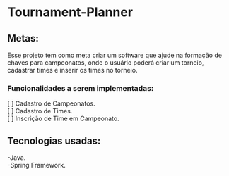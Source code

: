 # Tournament-Planner
## Metas: 
  Esse projeto tem como meta criar um software que ajude na formação de chaves  para campeonatos, onde o usuário poderá criar um torneio, 
cadastrar times e inserir os times no torneio.

### Funcionalidades a serem implementadas:
[ ] Cadastro de Campeonatos.                               
[ ] Cadastro de Times.                 
[ ] Inscrição de Time em Campeonato.

## Tecnologias usadas:
 -Java.                          
 -Spring Framework.
